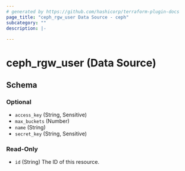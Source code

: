 ```yaml
---
# generated by https://github.com/hashicorp/terraform-plugin-docs
page_title: "ceph_rgw_user Data Source - ceph"
subcategory: ""
description: |-
  
---
```


# ceph_rgw_user (Data Source)





<!-- schema generated by tfplugindocs -->
## Schema

### Optional

- `access_key` (String, Sensitive)
- `max_buckets` (Number)
- `name` (String)
- `secret_key` (String, Sensitive)

### Read-Only

- `id` (String) The ID of this resource.
